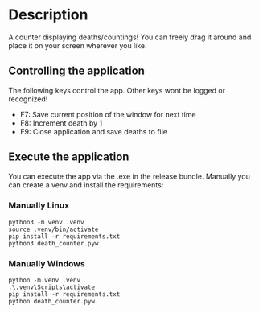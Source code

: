 # Description
A counter displaying deaths/countings!
You can freely drag it around and place it on your screen wherever you like.

## Controlling the application
The following keys control the app. Other keys wont be logged or recognized!
- F7: Save current position of the window for next time
- F8: Increment death by 1
- F9: Close application and save deaths to file

## Execute the application
You can execute the app via the .exe in the release bundle.
Manually you can create a venv and install the requirements:

### Manually Linux
```
python3 -m venv .venv
source .venv/bin/activate
pip install -r requirements.txt
python3 death_counter.pyw
```
### Manually Windows
```
python -m venv .venv
.\.venv\Scripts\activate
pip install -r requirements.txt
python death_counter.pyw
```